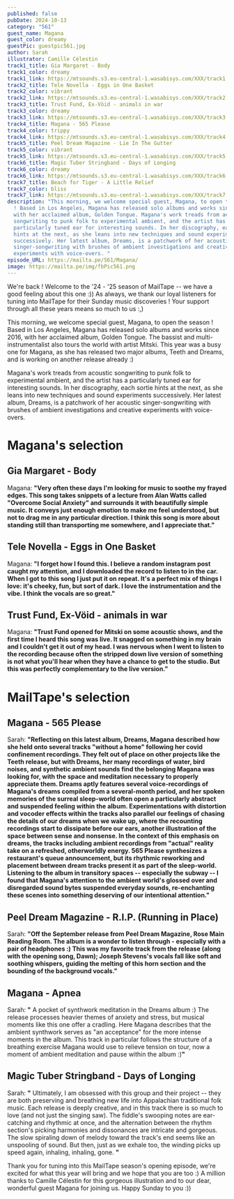 ```yaml
---
published: false
pubDate: 2024-10-13
category: "561"
guest_name: Magana
guest_color: dreamy
guestPic: guestpic561.jpg
author: Sarah
illustrator: Camille Célestin
track1_title: Gia Margaret - Body
track1_color: dreamy
track1_link: https://mtsounds.s3.eu-central-1.wasabisys.com/XXX/track1.mp3
track2_title: Tele Novella - Eggs in One Basket
track2_color: vibrant
track2_link: https://mtsounds.s3.eu-central-1.wasabisys.com/XXX/track2.mp3
track3_title: Trust Fund, Ex-Vöid - animals in war
track3_color: dreamy
track3_link: https://mtsounds.s3.eu-central-1.wasabisys.com/XXX/track3.mp3
track4_title: Magana - 565 Please
track4_color: trippy
track4_link: https://mtsounds.s3.eu-central-1.wasabisys.com/XXX/track4.mp3
track5_title: Peel Dream Magazine - Lie In The Gutter
track5_color: vibrant
track5_link: https://mtsounds.s3.eu-central-1.wasabisys.com/XXX/track5.mp3
track6_title: Magic Tuber Stringband - Days of Longing
track6_color: dreamy
track6_link: https://mtsounds.s3.eu-central-1.wasabisys.com/XXX/track6.mp3
track7_title: Beach for Tiger - A Little Relief
track7_color: bliss
track7_link: https://mtsounds.s3.eu-central-1.wasabisys.com/XXX/track7.mp3
description: "This morning, we welcome special guest, Magana, to open the season
  ! Based in Los Angeles, Magana has released solo albums and works since 2016,
  with her acclaimed album, Golden Tongue. Magana's work treads from acoustic
  songwriting to punk folk to experimental ambient, and the artist has a
  particularly tuned ear for interesting sounds. In her discography, each sortie
  hints at the next, as she leans into new techniques and sound experiments
  successively. Her latest album, Dreams, is a patchwork of her acoustic
  singer-songwriting with brushes of ambient investigations and creative
  experiments with voice-overs. "
episode_URL: https://mailta.pe/561/Magana/
image: https://mailta.pe/img/fbPic561.png
---
```

We're back ! Welcome to the '24 - '25 season of MailTape -- we have a good feeling about this one :)) As always, we thank our loyal listeners for tuning into MailTape for their Sunday music discoveries ! Your support through all these years means so much to us :,) 

This morning, we welcome special guest, Magana, to open the season ! Based in Los Angeles, Magana has released solo albums and works since 2016, with her acclaimed album, Golden Tongue. The bassist and multi-instrumentalist also tours the world with artist Mitski. This year was a busy one for Magana, as she has released two major albums, Teeth and Dreams, and is working on another release already :) 

Magana's work treads from acoustic songwriting to punk folk to experimental ambient, and the artist has a particularly tuned ear for interesting sounds. In her discography, each sortie hints at the next, as she leans into new techniques and sound experiments successively. Her latest album, Dreams, is a patchwork of her acoustic singer-songwriting with brushes of ambient investigations and creative experiments with voice-overs. 

# Magana's selection

## Gia Margaret - Body

Magana: **"**Very often these days I'm looking for music to soothe my frayed edges. This song takes snippets of a lecture from Alan Watts called "Overcome Social Anxiety" and surrounds it with beautifully simple music. It conveys just enough emotion to make me feel understood, but not to drag me in any particular direction. I think this song is more about standing still than transporting me somewhere, and I appreciate that.**"** 

## Tele Novella - Eggs in One Basket

 Magana: **"**I forget how I found this. I believe a random instagram post caught my attention, and I downloaded the record to listen to in the car. When I got to this song I just put it on repeat. It's a perfect mix of things I love: it's cheeky, fun, but sort of dark. I love the instrumentation and the vibe. I think the vocals are so great.**"** 

## Trust Fund, Ex-Vöid - animals in war

Magana: **"**Trust Fund opened for Mitski on some acoustic shows, and the first time I heard this song was live. It snagged on something in my brain and I couldn't get it out of my head. I was nervous when I went to listen to the recording because often the stripped down live version of something is not what you'll hear when they have a chance to get to the studio. But this was perfectly complementary to the live version.**"** 

# MailTape's selection

## Magana - 565 Please

Sarah: **"**Reflecting on this latest album, Dreams, Magana described how she held onto several tracks "without a home" following her covid confinement recordings. They felt out of place on other projects like the Teeth release, but with Dreams, her many recordings of water, bird noises, and synthetic ambient sounds find the belonging Magana was looking for, with the space and meditation necessary to properly appreciate them. Dreams aptly features several voice-recordings of Magana's dreams compiled from a several-month period, and her spoken memories of the surreal sleep-world often open a particularly abstract and suspended feeling within the album. Experimentations with distortion and vocoder effects within the tracks also parallel our feelings of chasing the details of our dreams when we wake up, where the recounting recordings start to dissipate before our ears, another illustration of the space between sense and nonsense. In the context of this emphasis on dreams, the tracks including ambient recordings from "actual" reality take on a refreshed, otherworldly energy. 565 Please synthesizes a restaurant's queue announcement, but its rhythmic reworking and placement between dream tracks present it as part of the sleep-world. Listening to the album in transitory spaces -- especially the subway -- I found that Magana's attention to the ambient world's glossed over and disregarded sound bytes suspended everyday sounds, re-enchanting these scenes into something deserving of our intentional attention.**"** 

## Peel Dream Magazine - R.I.P. (Running in Place)

Sarah: **"**Off the September release from Peel Dream Magazine, Rose Main Reading Room. The album is a wonder to listen through - especially with a pair of headphones :) This was my favorite track from the release (along with the opening song, Dawn); Joseph Stevens's vocals fall like soft and soothing whispers, guiding the melting of this horn section and the bounding of the background vocals.**"** 

## Magana - Apnea

Sarah: **"** A pocket of synthwork meditation in the Dreams album :) The release processes heavier themes of anxiety and stress, but musical moments like this one offer a cradling. Here Magana describes that the ambient synthwork serves as "an acceptance" for the more intense moments in the album. This track in particular follows the structure of a breathing exercise Magana would use to relieve tension on tour, now a moment of ambient meditation and pause within the album :)**"** 

## Magic Tuber Stringband - Days of Longing

Sarah: **"** Ultimately, I am obsessed with this group and their project -- they are both preserving and breathing new life into Appalachian traditional folk music. Each release is deeply creative, and in this track there is so much to love (and not just the singing saw). The fiddle's swooping notes are ear-catching and rhythmic at once, and the alternation between the rhythm section's picking harmonies and dissonances are intricate and gorgeous. The slow spiraling down of melody toward the track's end seems like an unspooling of sound. But then, just as we exhale too, the winding picks up speed again, inhaling, inhaling, gone. **"** 

 Thank you for tuning into this MailTape season's opening episode, we're excited for what this year will bring and we hope that you are too :) A million thanks to Camille Célestin for this gorgeous illustration and to our dear, wonderful guest Magana for joining us. Happy Sunday to you :))
